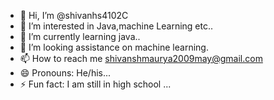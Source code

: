- 👋 Hi, I’m @shivanhs4102C
- 👀 I’m interested in Java,machine Learning etc..
- 🌱 I’m currently learning java..
- 💞️ I’m looking assistance on machine learning.
- 📫 How to reach me shivanshmaurya2009may@gmail.com
- 😄 Pronouns: He/his...
- ⚡ Fun fact: I am still in high school ...

<!---
shivanhs4102C/shivanhs4102C is a ✨ special ✨ repository because its `README.md` (this file) appears on your GitHub profile.
You can click the Preview link to take a look at your changes.
--->
